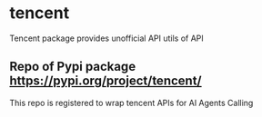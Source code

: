 # tencent
Tencent package provides unofficial API utils of API


## Repo of Pypi package https://pypi.org/project/tencent/
This repo is registered to wrap tencent APIs for AI Agents Calling



